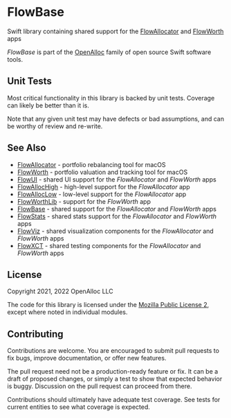 # FlowBase

Swift library containing shared support for the [FlowAllocator](https://openalloc.github.io/FlowAllocator/index.html) and [FlowWorth](https://openalloc.github.io/FlowAllocator/index.html) apps

_FlowBase_ is part of the [OpenAlloc](https://github.com/openalloc) family of open source Swift software tools.

## Unit Tests

Most critical functionality in this library is backed by unit tests. Coverage can likely be better than it is.

Note that any given unit test may have defects or bad assumptions, and can be worthy of review and re-write.

## See Also

* [FlowAllocator](https://openalloc.github.io/FlowAllocator/index.html) - portfolio rebalancing tool for macOS
* [FlowWorth](https://openalloc.github.io/FlowWorth/index.html) - portfolio valuation and tracking tool for macOS
* [FlowUI](https://github.com/openalloc/FlowUI) - shared UI support for the _FlowAllocator_ and _FlowWorth_ apps
* [FlowAllocHigh](https://github.com/openalloc/FlowAllocHigh) - high-level support for the _FlowAllocator_ app
* [FlowAllocLow](https://github.com/openalloc/FlowAllocLow) - low-level support for the _FlowAllocator_ app
* [FlowWorthLib](https://github.com/openalloc/FlowWorthLib) - support for the _FlowWorth_ app
* [FlowBase](https://github.com/openalloc/FlowBase) - shared support for the _FlowAllocator_ and _FlowWorth_ apps
* [FlowStats](https://github.com/openalloc/FlowStats) - shared stats support for the _FlowAllocator_ and _FlowWorth_ apps
* [FlowViz](https://github.com/openalloc/FlowViz) - shared visualization components for the _FlowAllocator_ and _FlowWorth_ apps
* [FlowXCT](https://github.com/openalloc/FlowXCT) - shared testing components for the _FlowAllocator_ and _FlowWorth_ apps

## License

Copyright 2021, 2022 OpenAlloc LLC

The code for this library is licensed under the [Mozilla Public License 2](https://www.mozilla.org/en-US/MPL/2.0/), except where noted in individual modules.

## Contributing

Contributions are welcome. You are encouraged to submit pull requests to fix bugs, improve documentation, or offer new features. 

The pull request need not be a production-ready feature or fix. It can be a draft of proposed changes, or simply a test to show that expected behavior is buggy. Discussion on the pull request can proceed from there.

Contributions should ultimately have adequate test coverage. See tests for current entities to see what coverage is expected.
